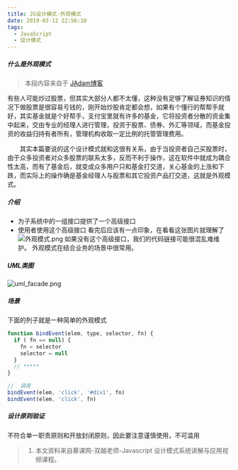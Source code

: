 ```yaml
---
title: JS设计模式-外观模式
date: 2019-03-12 22:56:10
tags:
  - JavaScript
  - 设计模式
---
```

##### 什么是外观模式
> 本段内容来自于 [JAdam博客](https://www.cnblogs.com/adamjwh/p/9048594.html)

  有些人可能炒过股票，但其实大部分人都不太懂，这种没有足够了解证券知识的情况下做股票是很容易亏钱的，刚开始炒股肯定都会想，如果有个懂行的帮帮手就好，其实基金就是个好帮手，支付宝里就有许多的基金，它将投资者分散的资金集中起来，交由专业的经理人进行管理，投资于股票、债券、外汇等领域，而基金投资的收益归持有者所有，管理机构收取一定比例的托管管理费用。

　　其实本篇要说的这个设计模式就和这很有关系，由于当投资者自己买股票时，由于众多投资者对众多股票的联系太多，反而不利于操作，这在软件中就成为耦合性太高，而有了基金后，就变成众多用户只和基金打交道，关心基金的上涨和下跌，而实际上的操作确是基金经理人与股票和其它投资产品打交道，这就是外观模式。
##### 介绍
- 为子系统中的一组接口提供了一个高级接口
- 使用者使用这个高级接口
看完后应该有一点印象，在看看这张图片就理解了
![外观模式.png](https://upload-images.jianshu.io/upload_images/8878633-27105ebc7718f35f.png?imageMogr2/auto-orient/strip%7CimageView2/2/w/1240)
如果没有这个高级接口，我们的代码链接可能很混乱难维护。
外观模式在结合业务的场景中很常用。
##### UML类图
![uml_facade.png](https://upload-images.jianshu.io/upload_images/8878633-a7ebd17441bd7ccf.png?imageMogr2/auto-orient/strip%7CimageView2/2/w/1240)
##### 场景
下面的列子就是一种简单的外观模式
```javascript
function bindEvent(elem, type, selector, fn) {
  if ( fn == null) {
    fn = selector
    selector = null
  }  
  // *****
}

//  调用
bindEvent(elem, 'click', '#div1', fn)
bindEvent(elem, 'click', fn)
```
##### 设计原则验证
不符合单一职责原则和开放封闭原则，因此要注意谨慎使用，不可滥用

> 1. 本文资料来自慕课网-双越老师-Javascript 设计模式系统讲解与应用视频课程。
